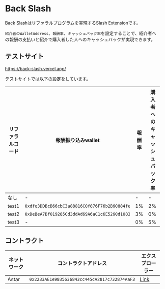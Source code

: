 # Back Slash

Back Slashはリファラルプログラムを実現するSlash Extensionです。  

`紹介者のWalletAddress`、`報酬率`、`キャッシュバック率`を設定することで、紹介者への報酬の支払いと紹介で購入者した人へのキャッシュバックが実現できます。

## テストサイト
https://back-slash.vercel.app/

テストサイトでは以下の設定をしています。


| リファラルコード | 報酬振り込みwallet | 報酬率 | 購入者へのキャッシュバック率 | 
| ------------- | ------------- | ------------- | ------------- | 
| なし  | - | -  | -  |
| test1 | `0xdfe3DDBcB66cbC3a88816C0f876F76b2B60884fe` | 1% | 2% |
| test2 | `0xDeBeA7Bf019285Cd3ddAd69A6aC1c6E5260d1083` | 3% | 0% |
| test3 | - | 0% | 5% |

## コントラクト

| ネットワーク | コントラクトアドレス | エクスプローラー | 
| ------------- | ------------- | ------------- | 
| Astar  | `0x2233AE1e9835636843cc445cA2817c732874AaF3` | [Link](https://blockscout.com/astar/address/0x2233AE1e9835636843cc445cA2817c732874AaF3)  | 
